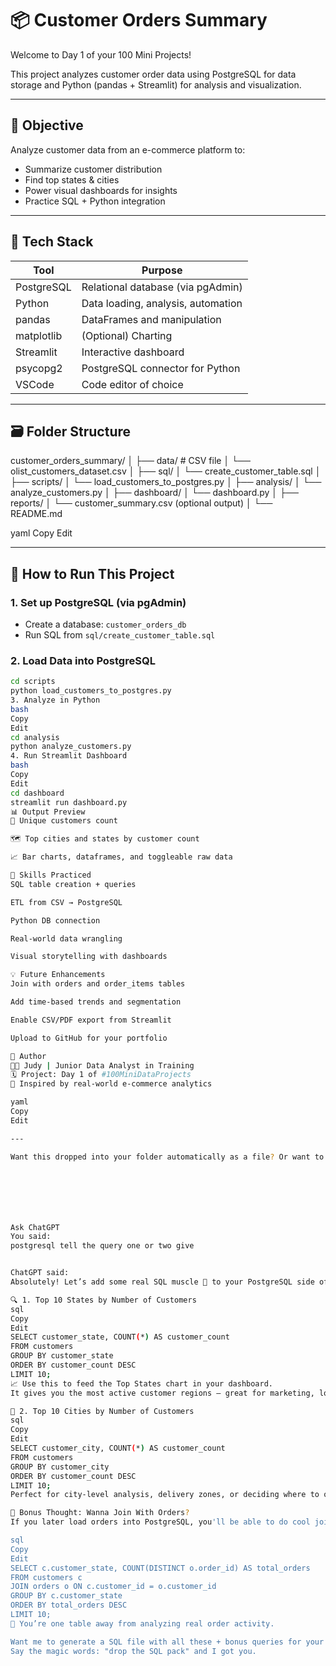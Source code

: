 # 📦 Customer Orders Summary

Welcome to Day 1 of your 100 Mini Projects!

This project analyzes customer order data using PostgreSQL for data storage and Python (pandas + Streamlit) for analysis and visualization.

---

## 🎯 Objective

Analyze customer data from an e-commerce platform to:
- Summarize customer distribution
- Find top states & cities
- Power visual dashboards for insights
- Practice SQL + Python integration

---

## 🧰 Tech Stack

| Tool         | Purpose                              |
|--------------|---------------------------------------|
| PostgreSQL   | Relational database (via pgAdmin)     |
| Python       | Data loading, analysis, automation    |
| pandas       | DataFrames and manipulation           |
| matplotlib   | (Optional) Charting                   |
| Streamlit    | Interactive dashboard                 |
| psycopg2     | PostgreSQL connector for Python       |
| VSCode       | Code editor of choice                 |

---

## 🗃️ Folder Structure

customer_orders_summary/
│
├── data/ # CSV file
│ └── olist_customers_dataset.csv
│
├── sql/
│ └── create_customer_table.sql
│
├── scripts/
│ └── load_customers_to_postgres.py
│
├── analysis/
│ └── analyze_customers.py
│
├── dashboard/
│ └── dashboard.py
│
├── reports/
│ └── customer_summary.csv (optional output)
│
└── README.md

yaml
Copy
Edit

---

## 🚀 How to Run This Project

### 1. Set up PostgreSQL (via pgAdmin)
- Create a database: `customer_orders_db`
- Run SQL from `sql/create_customer_table.sql`

### 2. Load Data into PostgreSQL
```bash
cd scripts
python load_customers_to_postgres.py
3. Analyze in Python
bash
Copy
Edit
cd analysis
python analyze_customers.py
4. Run Streamlit Dashboard
bash
Copy
Edit
cd dashboard
streamlit run dashboard.py
📊 Output Preview
📌 Unique customers count

🗺️ Top cities and states by customer count

📈 Bar charts, dataframes, and toggleable raw data

🧠 Skills Practiced
SQL table creation + queries

ETL from CSV → PostgreSQL

Python DB connection

Real-world data wrangling

Visual storytelling with dashboards

💡 Future Enhancements
Join with orders and order_items tables

Add time-based trends and segmentation

Enable CSV/PDF export from Streamlit

Upload to GitHub for your portfolio

🤖 Author
👩‍💻 Judy | Junior Data Analyst in Training
🗓️ Project: Day 1 of #100MiniDataProjects
🔗 Inspired by real-world e-commerce analytics

yaml
Copy
Edit

---

Want this dropped into your folder automatically as a file? Or want to generate a GitHub-style project page with badges and flair? Just say the word and I’ll make it pixel-perfect. 🎨💻







Ask ChatGPT
You said:
postgresql tell the query one or two give


ChatGPT said:
Absolutely! Let’s add some real SQL muscle 💪 to your PostgreSQL side of the project. Since your customers table is already live, here are 2 practical SQL queries that make sense in this context:

🔍 1. Top 10 States by Number of Customers
sql
Copy
Edit
SELECT customer_state, COUNT(*) AS customer_count
FROM customers
GROUP BY customer_state
ORDER BY customer_count DESC
LIMIT 10;
📈 Use this to feed the Top States chart in your dashboard.
It gives you the most active customer regions — great for marketing, logistics, or just flexing your query skills.

🌆 2. Top 10 Cities by Number of Customers
sql
Copy
Edit
SELECT customer_city, COUNT(*) AS customer_count
FROM customers
GROUP BY customer_city
ORDER BY customer_count DESC
LIMIT 10;
Perfect for city-level analysis, delivery zones, or deciding where to open that imaginary warehouse. 🏢

🧠 Bonus Thought: Wanna Join With Orders?
If you later load orders into PostgreSQL, you'll be able to do cool joins like:

sql
Copy
Edit
SELECT c.customer_state, COUNT(DISTINCT o.order_id) AS total_orders
FROM customers c
JOIN orders o ON c.customer_id = o.customer_id
GROUP BY c.customer_state
ORDER BY total_orders DESC
LIMIT 10;
📌 You’re one table away from analyzing real order activity.

Want me to generate a SQL file with all these + bonus queries for your sql/ folder?
Say the magic words: "drop the SQL pack" and I got you.










